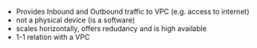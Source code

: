 
- Provides Inbound and Outbound traffic to VPC (e.g. access to internet)
- not a physical device (is a software)
- scales horizontally, offers redudancy and is high available
- 1-1 relation with a VPC